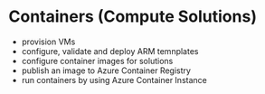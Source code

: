 # Containers (Compute Solutions)
- provision VMs
- configure, validate and deploy ARM temnplates
- configure container images for solutions
- publish an image to Azure Container Registry
- run containers by using Azure Container Instance

